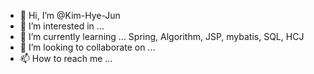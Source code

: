 - 👋 Hi, I’m @Kim-Hye-Jun
- 👀 I’m interested in ... 
- 🌱 I’m currently learning ... Spring, Algorithm, JSP, mybatis, SQL, HCJ
- 💞️ I’m looking to collaborate on ... 
- 📫 How to reach me ...

<!---
Kim-Hye-Jun/Kim-Hye-Jun is a ✨ special ✨ repository because its `README.md` (this file) appears on your GitHub profile.
You can click the Preview link to take a look at your changes.
--->
